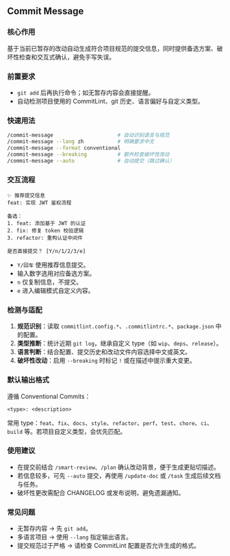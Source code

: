 ## Commit Message

### 核心作用
基于当前已暂存的改动自动生成符合项目规范的提交信息，同时提供备选方案、破坏性检查和交互式确认，避免手写失误。

### 前置要求
- `git add` 后再执行命令；如无暂存内容会直接提醒。
- 自动检测项目使用的 CommitLint、git 历史、语言偏好与自定义类型。

### 快速用法
```bash
/commit-message                     # 自动识别语言与规范
/commit-message --lang zh           # 明确要求中文
/commit-message --format conventional
/commit-message --breaking          # 额外检查破坏性改动
/commit-message --auto              # 自动提交（跳过确认）
```

### 交互流程
```
✨ 推荐提交信息
feat: 实现 JWT 鉴权流程

备选：
1. feat: 添加基于 JWT 的认证
2. fix: 修复 token 校验逻辑
3. refactor: 重构认证中间件

是否直接提交？ [Y/n/1/2/3/e]
```
- `Y/回车` 使用推荐信息提交。
- 输入数字选用对应备选方案。
- `n` 仅复制信息，不提交。
- `e` 进入编辑模式自定义内容。

### 检测与适配
1. **规范识别**：读取 `commitlint.config.*`、`.commitlintrc.*`、`package.json` 中的配置。
2. **类型推断**：统计近期 `git log`，继承自定义 type（如 `wip`、`deps`、`release`）。
3. **语言判断**：结合配置、提交历史和改动文件内容选择中文或英文。
4. **破坏性改动**：启用 `--breaking` 时标记 `!` 或在描述中提示重大变更。

### 默认输出格式
遵循 Conventional Commits：
```
<type>: <description>
```
常用 type：`feat`、`fix`、`docs`、`style`、`refactor`、`perf`、`test`、`chore`、`ci`、`build` 等。若项目自定义类型，会优先匹配。

### 使用建议
- 在提交前结合 `/smart-review`、`/plan` 确认改动背景，便于生成更贴切描述。
- 若信息较多，可先 `--auto` 提交，再使用 `/update-doc` 或 `/task` 生成后续文档与任务。
- 破坏性更改需配合 CHANGELOG 或发布说明，避免遗漏通知。

### 常见问题
- 无暂存内容 → 先 `git add`。
- 多语言项目 → 使用 `--lang` 指定输出语言。
- 提交规范过于严格 → 请检查 CommitLint 配置是否允许生成的格式。
